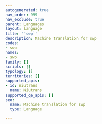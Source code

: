 ```yaml
---
autogenerated: true
nav_order: 999
nav_exclude: true
parent: Languages
layout: language
title: '`swp`'
description: Machine translation for swp
codes:
- swp
names:
- swp
family: []
scripts: []
typology: []
territories: []
supported_apis:
- id: niutrans
  name: Niutrans
supported_qe_apis: []
seo:
  name: Machine translation for swp
  type: Language

---
```


